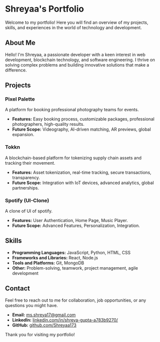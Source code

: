 # Shreyaa's Portfolio

Welcome to my portfolio! Here you will find an overview of my projects, skills, and experiences in the world of technology and development.

## About Me

Hello! I'm Shreyaa, a passionate developer with a keen interest in web development, blockchain technology, and software engineering. I thrive on solving complex problems and building innovative solutions that make a difference.

## Projects

### Pixel Palette
A platform for booking professional photography teams for events.
- **Features:** Easy booking process, customizable packages, professional photographers, high-quality results.
- **Future Scope:** Videography, AI-driven matching, AR previews, global expansion.

### Tokkn
A blockchain-based platform for tokenizing supply chain assets and tracking their movement.
- **Features:** Asset tokenization, real-time tracking, secure transactions, transparency.
- **Future Scope:** Integration with IoT devices, advanced analytics, global partnerships.

### Spotify (UI-Clone)
A clone of UI of spotify.
- **Features:** User Authentication, Home Page, Music Player.
- **Future Scope:** Advanced Features, Personalization, Integration.

## Skills

- **Programming Languages:** JavaScript, Python, HTML, CSS
- **Frameworks and Libraries:** React, Node.js
- **Tools and Platforms:** Git, MongoDB
- **Other:** Problem-solving, teamwork, project management, agile development

## Contact
Feel free to reach out to me for collaboration, job opportunities, or any questions you might have.

- **Email:** [ms.shreya17@gmail.com](ms.shreya17@gmail.com)
- **LinkedIn:** [linkedin.com/in/shreya-gupta-a783b9270/](https://www.linkedin.com/in/shreya-gupta-a783b9270/)
- **GitHub:** [github.com/Shreyaa173](https://github.com/Shreyaa173)

Thank you for visiting my portfolio!
